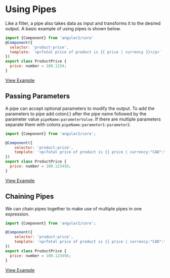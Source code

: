 # Using Pipes #

Like a filter, a pipe also takes data as input and transforms it to the desired output. A basic example of using pipes is shown below.

```javascript
import {Component} from 'angular2/core'
@Component({
  selector: 'product-price',
  template: `<p>Total price of product is {{ price | currency }}</p>`
})
export class ProductPrice {
  price: number = 100.1234;
}
```
[View Example](http://plnkr.co/edit/GjCobrLKs1XtDHA3ancy?p=preview)

## Passing Parameters ##

A pipe can accept optional parameters to modify the output. To add the parameters to pipe add colon(:) after the pipe name followed by the parameter value `pipeName:parameterValue`. If there are multiple parameters separate them with colons `pipeName:parameter1:parameter2`.

```javascript
import {Component} from 'angular2/core';

@Component({
	selector: 'product-price',
	template: '<p>Total price of product is {{ price | currency:"CAD":true:"1.2-4"}}</p>'
})
export class ProductPrice {
  price: number = 100.123456;
}
```
[View Example](http://plnkr.co/edit/z2mCGyJzR5zNPof3q5C4?p=preview)

## Chaining Pipes ##

We can chain pipes together to make use of multiple pipes in one expression.

```javascript
import {Component} from 'angular2/core';

@Component({
	selector: 'product-price',
	template: '<p>Total price of product is {{ price | currency:"CAD":true:"1.2-4" | lowercase}}</p>'
})
export class ProductPrice {
  price: number = 100.123456;
}
```
[View Example](http://plnkr.co/edit/s1cvu5yhfOnoDRngHXe4?p=preview)


